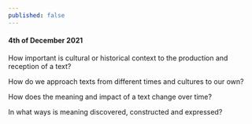 ```yaml
---
published: false
---
```

#### 4th of December 2021

How important is cultural or historical context to the production and reception of a text?

How do we approach texts from different times and cultures to our own? 

How does the meaning and impact of a text change over time? 

In what ways is meaning discovered, constructed and expressed?